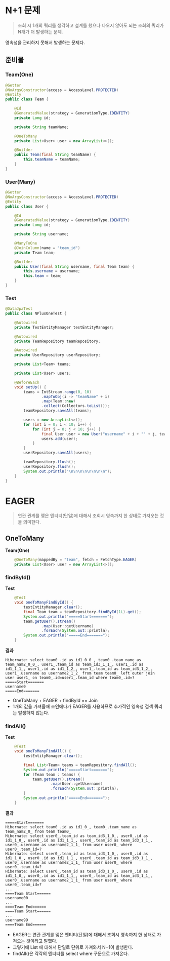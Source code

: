 # N+1 문제 
> 조회 시 1개의 쿼리를 생각하고 설계를 했으나 나오지 않아도 되는 조회의 쿼리가 N개가 더 발생하는 문제.
  
영속성을 관리하지 못해서 발생하는 문제다.     
  
## 준비물 
### Team(One)
```java
@Getter
@NoArgsConstructor(access = AccessLevel.PROTECTED)
@Entity
public class Team {

    @Id
    @GeneratedValue(strategy = GenerationType.IDENTITY)
    private Long id;

    private String teamName;

    @OneToMany
    private List<User> user = new ArrayList<>();

    @Builder
    public Team(final String teamName) {
        this.teamName = teamName;
    }
}
```

### User(Many)
```java
@Getter
@NoArgsConstructor(access = AccessLevel.PROTECTED)
@Entity
public class User {

    @Id
    @GeneratedValue(strategy = GenerationType.IDENTITY)
    private Long id;

    private String username;

    @ManyToOne
    @JoinColumn(name = "team_id")
    private Team team;

    @Builder
    public User(final String username, final Team team) {
        this.username = username;
        this.team = team;
    }
}
```

### Test
```java
@DataJpaTest
public class NPlusOneTest {

    @Autowired
    private TestEntityManager testEntityManager;

    @Autowired
    private TeamRepository teamRepository;

    @Autowired
    private UserRepository userRepository;

    private List<Team> teams;

    private List<User> users;

    @BeforeEach
    void setUp() {
        teams = IntStream.range(0, 10)
                .mapToObj(i -> "teamName" + i)
                .map(Team::new)
                .collect(Collectors.toList());
        teamRepository.saveAll(teams);

        users = new ArrayList<>();
        for (int i = 0; i < 10; i++) {
            for (int j = 0; j < 10; j++) {
                final User user = new User("username" + i + "" + j, teams.get(i));
                users.add(user);
            }
        }
        userRepository.saveAll(users);

        teamRepository.flush();
        userRepository.flush();
        System.out.println("\n\n\n\n\n\n\n\n");
    }
}
```

# EAGER  
> 연관 관계를 맺은 엔티티(단일)에 대해서 조회시 영속까지 한 상태로 가져오는 것을 의미한다.   

## OneToMany

**Team(One)**
```java
    @OneToMany(mappedBy = "team", fetch = FetchType.EAGER)
    private List<User> user = new ArrayList<>();
```

### findById()   
**Test**
```java
    @Test
    void oneToManyFindById() {
        testEntityManager.clear();
        final Team team = teamRepository.findById(1L).get();
        System.out.println("=====Start=======");
        team.getUser().stream()
                .map(User::getUsername)
                .forEach(System.out::println);
        System.out.println("=====End=======");
    }
```

**결과**
```shell
Hibernate: select team0_.id as id1_0_0_, team0_.team_name as team_nam2_0_0_, user1_.team_id as team_id3_1_1_, user1_.id as id1_1_1_, user1_.id as id1_1_2_, user1_.team_id as team_id3_1_2_, user1_.username as username2_1_2_ from team team0_ left outer join user user1_ on team0_.id=user1_.team_id where team0_.id=?
=====Start=======
username0
=====End=======
```
  
* OneToMany + EAGER + findById == Join  
* 1개의 값을 가져올때 조인에다가 EAGER를 사용하므로 추가적인 영속성 검색 쿼리는 발생하지 않는다.   

### findAll()
**Test**
```java
    @Test
    void oneToManyFindAll() {
        testEntityManager.clear();

        final List<Team> teams = teamRepository.findAll();
        System.out.println("=====Start=======");
        for (Team team : teams) {
            team.getUser().stream()
                    .map(User::getUsername)
                    .forEach(System.out::println);
        }
        System.out.println("=====End=======");
    }
```

**결과**
```shell
=====Start=======
Hibernate: select team0_.id as id1_0_, team0_.team_name as team_nam2_0_ from team team0_
Hibernate: select user0_.team_id as team_id3_1_0_, user0_.id as id1_1_0_, user0_.id as id1_1_1_, user0_.team_id as team_id3_1_1_, user0_.username as username2_1_1_ from user user0_ where user0_.team_id=?
Hibernate: select user0_.team_id as team_id3_1_0_, user0_.id as id1_1_0_, user0_.id as id1_1_1_, user0_.team_id as team_id3_1_1_, user0_.username as username2_1_1_ from user user0_ where user0_.team_id=?
Hibernate: select user0_.team_id as team_id3_1_0_, user0_.id as id1_1_0_, user0_.id as id1_1_1_, user0_.team_id as team_id3_1_1_, user0_.username as username2_1_1_ from user user0_ where user0_.team_id=?
...
====Team Start======
username00
...
====Team End======
====Team Start======
...
username99
====Team End======
```

* EAGER는 연관 관계를 맺은 엔티티(단일)에 대해서 조회시 영속까지 한 상태로 가져오는 것이라고 말했다.   
* 그렇기에 List<Entity> 에 대해서 단일로 단위로 가져와서 N+1이 발생한다.   
* findAll()은 각각의 엔티티를 select where 구문으로 가져온다.    

